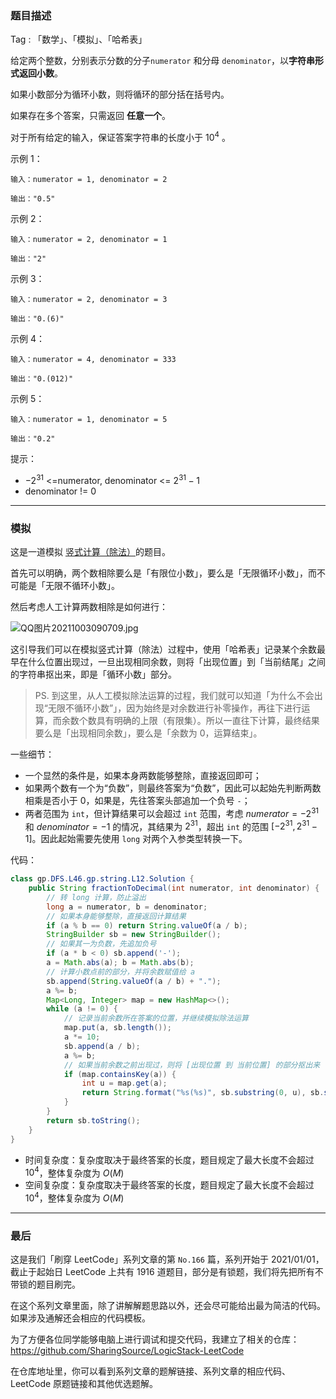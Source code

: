 ### 题目描述

Tag : 「数学」、「模拟」、「哈希表」

给定两个整数，分别表示分数的分子`numerator` 和分母 `denominator`，以**字符串形式返回小数**。

如果小数部分为循环小数，则将循环的部分括在括号内。

如果存在多个答案，只需返回 **任意一个**。

对于所有给定的输入，保证答案字符串的长度小于 $10^4$ 。

示例 1：
```
输入：numerator = 1, denominator = 2

输出："0.5"
```
示例 2：
```
输入：numerator = 2, denominator = 1

输出："2"
```
示例 3：
```
输入：numerator = 2, denominator = 3

输出："0.(6)"
```
示例 4：
```
输入：numerator = 4, denominator = 333

输出："0.(012)"
```
示例 5：
```
输入：numerator = 1, denominator = 5

输出："0.2"
```

提示：
* $-2^{31}$ <=numerator, denominator <= $2^{31} - 1$
* denominator != 0

---

### 模拟

这是一道模拟 [竖式计算（除法）](https://baike.baidu.com/item/%E7%AB%96%E5%BC%8F%E8%AE%A1%E7%AE%97)的题目。

首先可以明确，两个数相除要么是「有限位小数」，要么是「无限循环小数」，而不可能是「无限不循环小数」。

然后考虑人工计算两数相除是如何进行：

![QQ图片20211003090709.jpg](https://pic.leetcode-cn.com/1633223480-OLGSxy-file_1633223479713)

这引导我们可以在模拟竖式计算（除法）过程中，使用「哈希表」记录某个余数最早在什么位置出现过，一旦出现相同余数，则将「出现位置」到「当前结尾」之间的字符串抠出来，即是「循环小数」部分。

> PS. 到这里，从人工模拟除法运算的过程，我们就可以知道「为什么不会出现“无限不循环小数”」，因为始终是对余数进行补零操作，再往下进行运算，而余数个数具有明确的上限（有限集）。所以一直往下计算，最终结果要么是「出现相同余数」，要么是「余数为 $0$，运算结束」。

一些细节：

* 一个显然的条件是，如果本身两数能够整除，直接返回即可；
* 如果两个数有一个为“负数”，则最终答案为“负数”，因此可以起始先判断两数相乘是否小于 $0$，如果是，先往答案头部追加一个负号 `-`；
* 两者范围为 `int`，但计算结果可以会超过 `int` 范围，考虑 $numerator = -2^{31}$ 和 $denominator = -1$ 的情况，其结果为 $2^{31}$，超出 `int` 的范围 $[-2^{31}, 2^{31} - 1]$。因此起始需要先使用 `long` 对两个入参类型转换一下。

代码：
```Java
class gp.DFS.L46.gp.string.L12.Solution {
    public String fractionToDecimal(int numerator, int denominator) {
        // 转 long 计算，防止溢出
        long a = numerator, b = denominator;
        // 如果本身能够整除，直接返回计算结果
        if (a % b == 0) return String.valueOf(a / b);
        StringBuilder sb = new StringBuilder();
        // 如果其一为负数，先追加负号
        if (a * b < 0) sb.append('-');
        a = Math.abs(a); b = Math.abs(b);
        // 计算小数点前的部分，并将余数赋值给 a
        sb.append(String.valueOf(a / b) + ".");
        a %= b;
        Map<Long, Integer> map = new HashMap<>();
        while (a != 0) {
            // 记录当前余数所在答案的位置，并继续模拟除法运算
            map.put(a, sb.length());
            a *= 10;
            sb.append(a / b);
            a %= b;
            // 如果当前余数之前出现过，则将 [出现位置 到 当前位置] 的部分抠出来（循环小数部分）
            if (map.containsKey(a)) {
                int u = map.get(a);
                return String.format("%s(%s)", sb.substring(0, u), sb.substring(u));
            }
        }
        return sb.toString();
    }
}
```
* 时间复杂度：复杂度取决于最终答案的长度，题目规定了最大长度不会超过 $10^4$，整体复杂度为 $O(M)$
* 空间复杂度：复杂度取决于最终答案的长度，题目规定了最大长度不会超过 $10^4$，整体复杂度为 $O(M)$

---

### 最后

这是我们「刷穿 LeetCode」系列文章的第 `No.166` 篇，系列开始于 2021/01/01，截止于起始日 LeetCode 上共有 1916 道题目，部分是有锁题，我们将先把所有不带锁的题目刷完。

在这个系列文章里面，除了讲解解题思路以外，还会尽可能给出最为简洁的代码。如果涉及通解还会相应的代码模板。

为了方便各位同学能够电脑上进行调试和提交代码，我建立了相关的仓库：https://github.com/SharingSource/LogicStack-LeetCode

在仓库地址里，你可以看到系列文章的题解链接、系列文章的相应代码、LeetCode 原题链接和其他优选题解。

